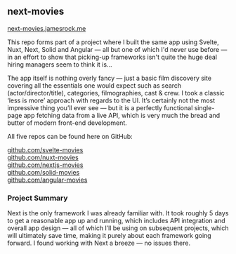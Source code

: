 ## next-movies

[next-movies.jamesrock.me](https://next-movies.jamesrock.me)

This repo forms part of a project where I built the same app using Svelte, Nuxt, Next, Solid and Angular — all but one of which I'd never use before — in an effort to show that picking-up frameworks isn't quite the huge deal hiring managers seem to think it is...

The app itself is nothing overly fancy — just a basic film discovery site covering all the essentials one would expect such as search (actor/director/title), categories, filmographies, cast & crew. I took a classic ‘less is more’ approach with regards to the UI. It’s certainly not the most impressive thing you’ll ever see — but it is a perfectly functional single-page app fetching data from a live API, which is very much the bread and butter of modern front-end development.

All five repos can be found here on GitHub:

[github.com/svelte-movies](https://github.com/jamesrock/svelte-movies)  
[github.com/nuxt-movies](https://github.com/jamesrock/nuxt-movies)  
[github.com/nextjs-movies](https://github.com/jamesrock/nextjs-movies)  
[github.com/solid-movies](https://github.com/jamesrock/solid-movies)  
[github.com/angular-movies](https://github.com/jamesrock/angular-movies)  

### Project Summary

Next is the only framework I was already familiar with. It took roughly 5 days to get a reasonable app up and running, which includes API integration and overall app design — all of which I’ll be using on subsequent projects, which will ultimately save time, making it purely about each framework going forward. I found working with Next a breeze — no issues there. 
